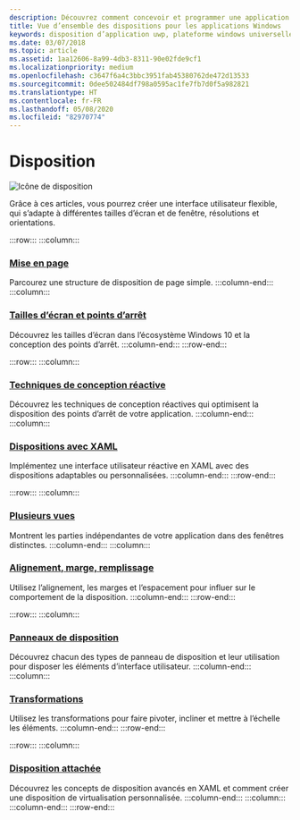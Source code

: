 ```yaml
---
description: Découvrez comment concevoir et programmer une application Windows intuitive qui s’affiche parfaitement sur un grand nombre d’appareils et sur des écrans de différentes tailles.
title: Vue d’ensemble des dispositions pour les applications Windows
keywords: disposition d’application uwp, plateforme windows universelle, conception d’application, interface
ms.date: 03/07/2018
ms.topic: article
ms.assetid: 1aa12606-8a99-4db3-8311-90e02fde9cf1
ms.localizationpriority: medium
ms.openlocfilehash: c3647f6a4c3bbc3951fab45380762de472d13533
ms.sourcegitcommit: 0dee502484df798a0595ac1fe7fb7d0f5a982821
ms.translationtype: HT
ms.contentlocale: fr-FR
ms.lasthandoff: 05/08/2020
ms.locfileid: "82970774"
---
```

# <a name="layout"></a>Disposition

![Icône de disposition](../images/layout-2x.png)

Grâce à ces articles, vous pourrez créer une interface utilisateur flexible, qui s’adapte à différentes tailles d’écran et de fenêtre, résolutions et orientations.

:::row:::
    :::column:::
### <a name="page-layout"></a>[Mise en page](page-layout.md)
Parcourez une structure de disposition de page simple.
    :::column-end:::
    :::column:::
### <a name="screen-sizes-and-breakpoints"></a>[Tailles d’écran et points d’arrêt](screen-sizes-and-breakpoints-for-responsive-design.md)
Découvrez les tailles d’écran dans l’écosystème Windows 10 et la conception des points d’arrêt.
    :::column-end:::
:::row-end:::

:::row:::
    :::column:::
### <a name="responsive-design-techniques"></a>[Techniques de conception réactive](responsive-design.md)
Découvrez les techniques de conception réactives qui optimisent la disposition des points d’arrêt de votre application.
    :::column-end:::
    :::column:::
### <a name="layouts-with-xaml"></a>[Dispositions avec XAML](layouts-with-xaml.md)
Implémentez une interface utilisateur réactive en XAML avec des dispositions adaptables ou personnalisées.
    :::column-end:::
:::row-end:::

:::row:::
    :::column:::
### <a name="multiple-views"></a>[Plusieurs vues](show-multiple-views.md)
Montrent les parties indépendantes de votre application dans des fenêtres distinctes.
    :::column-end:::
    :::column:::
### <a name="alignment-margin-padding"></a>[Alignement, marge, remplissage](alignment-margin-padding.md)
Utilisez l’alignement, les marges et l’espacement pour influer sur le comportement de la disposition.
    :::column-end:::
:::row-end:::

:::row:::
    :::column:::
### <a name="layout-panels"></a>[Panneaux de disposition](layout-panels.md)
Découvrez chacun des types de panneau de disposition et leur utilisation pour disposer les éléments d’interface utilisateur.
    :::column-end:::
    :::column:::
### <a name="transforms"></a>[Transformations](transforms.md)
Utilisez les transformations pour faire pivoter, incliner et mettre à l’échelle les éléments.
    :::column-end:::
:::row-end:::

:::row:::
    :::column:::
### <a name="attached-layouts"></a>[Disposition attachée](attached-layouts.md)
Découvrez les concepts de disposition avancés en XAML et comment créer une disposition de virtualisation personnalisée.
    :::column-end:::
    :::column:::
    :::column-end:::
:::row-end:::
